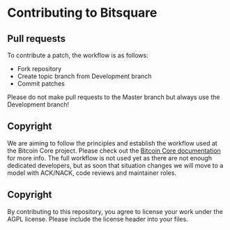 Contributing to Bitsquare
============================

Pull requests
--------------------

To contribute a patch, the workflow is as follows:

  - Fork repository
  - Create topic branch from Development branch
  - Commit patches
  
Please do not make pull requests to the Master branch but always use the Development branch!


Copyright
---------

We are aiming to follow the principles and establish the workflow used at the Bitcoin Core project. 
Please check out the [Bitcoin Core documentation](https://github.com/bitcoin/bitcoin/blob/master/CONTRIBUTING.md) for more info.
The full workflow is not used yet as there are not enough dedicated developers, but as soon that situation changes we will move 
to a model with ACK/NACK, code reviews and maintainer roles.

Copyright
---------

By contributing to this repository, you agree to license your work under the AGPL license. 
Please include the license header into your files.
